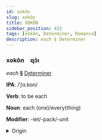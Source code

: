 ```yaml
---
id: xokôn
slug: xokôn
title: XOKÔN
sidebar_position: 432
tags: [xokôn, Determiner, Romance]
description: each § Determiner
---
```


### xokôn&emsp;<span kind="abugida">ɋɔ̃ı</span>

*each* **§** [Determiner](../../tags/Determiner)

**IPA**: /ˈʃɑ.kon/

**Verb**: to be each

**Noun**: each (one)/every(thing)

**Modifier**: -let/-pack/-unit

<details>
    <summary>Origin</summary>
    French chacun /ʃa.kœ̃/<br/>
    <em>Romance Language Family</em>
</details>